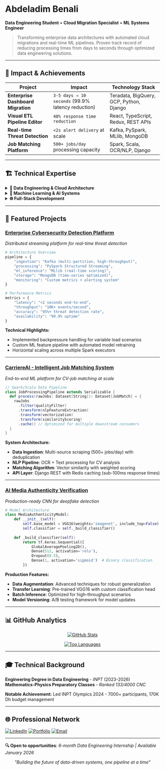 # Abdeladim Benali

**Data Engineering Student** • **Cloud Migration Specialist** • **ML Systems Engineer**

> Transforming enterprise data architectures with automated cloud migrations and real-time ML pipelines. Proven track record of reducing processing times from days to seconds through optimized data engineering solutions.

---

## 🎯 **Impact & Achievements**

| Project | Impact | Technology Stack |
|---------|--------|------------------|
| **Enterprise Dashboard Migration** | `3-5 days → 10 seconds` (99.9% latency reduction) | Teradata, BigQuery, GCP, Python, Django |
| **Visual ETL Pipeline Editor** | `40% response time reduction` | React, TypeScript, Redux, REST APIs |
| **Real-time Threat Detection** | `<2s alert delivery` at scale | Kafka, PySpark, MLlib, MongoDB |
| **Job Matching Platform** | `500+ jobs/day` processing capacity | Spark, Scala, OCR/NLP, Django |

---

## 🏗️ **Technical Expertise**

<details>
<summary><b>🔧 Data Engineering & Cloud Architecture</b></summary>

```python
# Core Stack
data_engineering = {
    "languages": ["Python", "SQL", "Scala"],
    "streaming": ["Apache Kafka", "PySpark Streaming"],
    "batch_processing": ["Apache Spark", "Airflow", "BigQuery"],
    "cloud_platforms": ["GCP (BigQuery, Dataflow, Composer)", "Docker"],
    "databases": ["PostgreSQL", "MongoDB", "Redis", "Teradata"]
}
```

**Key Competencies:**
- **Stream Processing**: Real-time data pipelines with Kafka + PySpark (sub-second latency)
- **Cloud Migration**: Enterprise-grade Teradata → BigQuery migrations
- **Data Pipeline Orchestration**: Airflow DAGs with complex dependency management
- **Performance Optimization**: Query optimization reducing execution time by 99%+

</details>

<details>
<summary><b>🤖 Machine Learning & AI Systems</b></summary>

```python
ml_stack = {
    "frameworks": ["TensorFlow", "PyTorch", "Spark MLlib"],
    "computer_vision": ["OpenCV", "VGG16", "Transfer Learning"],
    "ml_ops": ["Model Deployment", "Automated Retraining", "A/B Testing"],
    "specialized": ["Federated Learning", "Real-time Inference"]
}
```

**Production ML Experience:**
- **Deep Learning**: CNN architectures with transfer learning for media authenticity
- **Real-time ML**: Low-latency inference pipelines for cybersecurity detection
- **Distributed ML**: Spark MLlib for large-scale feature engineering

</details>

<details>
<summary><b>🌐 Full-Stack Development</b></summary>

```typescript
// Enterprise-grade web applications
const tech_stack = {
    backend: ["Django REST Framework", "FastAPI", "Microservices"],
    frontend: ["React", "TypeScript", "Redux", "Material-UI"],
    integration: ["REST APIs", "GraphQL", "Tableau Server API"],
    architecture: ["MVC", "Clean Architecture", "Domain-Driven Design"]
}
```

</details>

---

## 🚀 **Featured Projects**

### **[Enterprise Cybersecurity Detection Platform](https://github.com/abdeladime2003/cybersecurity-detection)**
*Distributed streaming platform for real-time threat detection*

```python
# Architecture Overview
pipeline = {
    "ingestion": "Kafka (multi-partition, high-throughput)",
    "processing": "PySpark Structured Streaming",
    "ml_inference": "MLlib (real-time scoring)",
    "storage": "MongoDB (time-series optimized)",
    "monitoring": "Custom metrics + alerting system"
}

# Performance Metrics
metrics = {
    "latency": "<2 seconds end-to-end",
    "throughput": "10K+ events/second",
    "accuracy": "95%+ threat detection rate",
    "availability": "99.9% uptime"
}
```

**Technical Highlights:**
- Implemented backpressure handling for variable load scenarios
- Custom ML feature pipeline with automated model retraining
- Horizontal scaling across multiple Spark executors

---

### **[CarriereAI - Intelligent Job Matching System](https://github.com/abdeladime2003/carriere-ai)**
*End-to-end ML platform for CV-job matching at scale*

```scala
// Spark/Scala Data Pipeline
class JobProcessingPipeline extends Serializable {
  def process(rawJobs: Dataset[String]): Dataset[JobMatch] = {
    rawJobs
      .filter(qualityFilter)
      .transform(nlpFeatureExtraction)
      .transform(vectorization)
      .transform(similarityScoring)
      .cache() // Optimized for multiple downstream consumers
  }
}
```

**System Architecture:**
- **Data Ingestion**: Multi-source scraping (500+ jobs/day) with deduplication
- **NLP Pipeline**: OCR + Text processing for CV analysis
- **Matching Algorithm**: Vector similarity with weighted scoring
- **API Layer**: Django REST with Redis caching (sub-100ms response times)

---

### **[AI Media Authenticity Verification](https://github.com/abdeladime2003/ai-media-detector)**
*Production-ready CNN for deepfake detection*

```python
# Model Architecture
class MediaAuthenticityModel:
    def __init__(self):
        self.base_model = VGG16(weights='imagenet', include_top=False)
        self.classifier = self._build_classifier()
    
    def _build_classifier(self):
        return tf.keras.Sequential([
            GlobalAveragePooling2D(),
            Dense(512, activation='relu'),
            Dropout(0.5),
            Dense(1, activation='sigmoid')  # Binary classification
        ])
```

**Production Features:**
- **Data Augmentation**: Advanced techniques for robust generalization
- **Transfer Learning**: Pre-trained VGG16 with custom classification head
- **Batch Inference**: Optimized for high-throughput scenarios
- **Model Versioning**: A/B testing framework for model updates

---

## 📊 **GitHub Analytics**

<div align="center">

[![GitHub Stats](https://github-readme-stats.vercel.app/api?username=abdeladime2003&show_icons=true&theme=dark&hide_border=true&bg_color=0d1117&title_color=58a6ff&text_color=f0f6fc&icon_color=58a6ff)](https://github.com/abdeladime2003)

[![Top Languages](https://github-readme-stats.vercel.app/api/top-langs/?username=abdeladime2003&layout=compact&theme=dark&hide_border=true&bg_color=0d1117&title_color=58a6ff&text_color=f0f6fc)](https://github.com/abdeladime2003)

</div>

---

## 🎓 **Technical Background**

**Engineering Degree in Data Engineering** - *INPT* (2023-2026)  
**Mathematics-Physics Preparatory Classes** - *Ranked 133/4000 CNC*

**Notable Achievement:** Led INPT Olympics 2024 - 7000+ participants, 170K Dh budget management

---

## 🌐 **Professional Network**

[![LinkedIn](https://img.shields.io/badge/LinkedIn-0A66C2?style=for-the-badge&logo=linkedin&logoColor=white)](https://linkedin.com/in/abdeladime-benali)
[![Portfolio](https://img.shields.io/badge/Portfolio-000000?style=for-the-badge&logo=About.me&logoColor=white)](https://abdeladimebenali.me)
[![Email](https://img.shields.io/badge/Email-EA4335?style=for-the-badge&logo=gmail&logoColor=white)](mailto:abdeladimebenali2003@gmail.com)

---

**🔍 Open to opportunities**: *6-month Data Engineering Internship | Available January 2026*

<div align="center">
  <i>"Building the future of data-driven systems, one pipeline at a time"</i>
</div>
